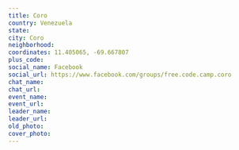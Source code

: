 ```yaml
---
title: Coro
country: Venezuela
state: 
city: Coro
neighborhood: 
coordinates: 11.405065, -69.667807
plus_code:
social_name: Facebook
social_url: https://www.facebook.com/groups/free.code.camp.coro
chat_name:
chat_url:
event_name:
event_url:
leader_name:
leader_url:
old_photo: 
cover_photo:
---
```

